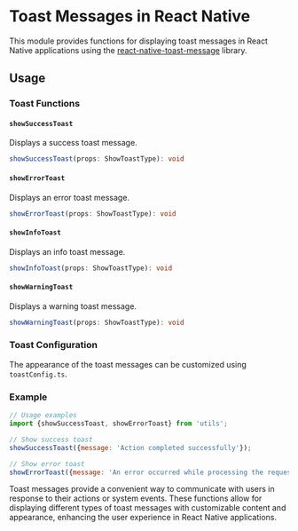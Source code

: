 # Toast Messages in React Native

This module provides functions for displaying toast messages in React Native applications using the [react-native-toast-message](https://www.npmjs.com/package/react-native-toast-message) library.

## Usage

### Toast Functions

#### `showSuccessToast`

Displays a success toast message.

```typescript
showSuccessToast(props: ShowToastType): void
```

#### `showErrorToast`

Displays an error toast message.

```typescript
showErrorToast(props: ShowToastType): void
```

#### `showInfoToast`

Displays an info toast message.

```typescript
showInfoToast(props: ShowToastType): void
```

#### `showWarningToast`

Displays a warning toast message.

```typescript
showWarningToast(props: ShowToastType): void
```

### Toast Configuration

The appearance of the toast messages can be customized using `toastConfig.ts`.

### Example

```javascript
// Usage examples
import {showSuccessToast, showErrorToast} from 'utils';

// Show success toast
showSuccessToast({message: 'Action completed successfully'});

// Show error toast
showErrorToast({message: 'An error occurred while processing the request'});
```

Toast messages provide a convenient way to communicate with users in response to their actions or system events. These functions allow for displaying different types of toast messages with customizable content and appearance, enhancing the user experience in React Native applications.
